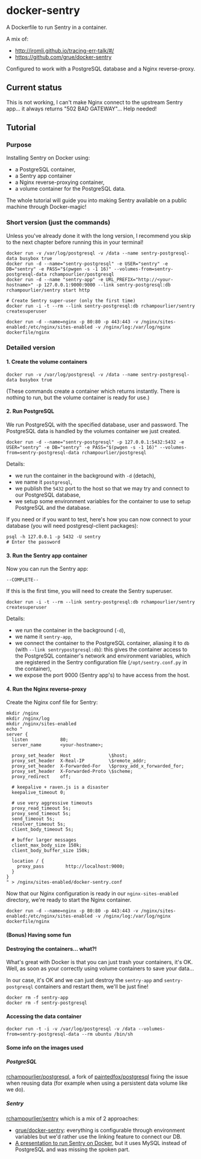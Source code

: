 # docker-sentry

A Dockerfile to run Sentry in a container.

A mix of:
- http://iromli.github.io/tracing-err-talk/#/
- https://github.com/grue/docker-sentry

Configured to work with a PostgreSQL database and a Nginx reverse-proxy.


## Current status

This is not working, I can't make Nginx connect to the upstream Sentry
app... it always returns "502 BAD GATEWAY"... Help needed!


## Tutorial

### Purpose

Installing Sentry on Docker using:

- a PostgreSQL container,
- a Sentry app container
- a Nginx reverse-proxying container,
- a volume container for the PostgreSQL data.

The whole tutorial will guide you into making Sentry available on a public
machine through Docker-magic!


### Short version (just the commands)

Unless you've already done it with the long version, I recommend you skip
to the next chapter before running this in your terminal!

```
docker run -v /var/log/postgresql -v /data --name sentry-postgresql-data busybox true
docker run -d --name="sentry-postgresql" -e USER="sentry" -e DB="sentry" -e PASS="$(pwgen -s -1 16)" --volumes-from=sentry-postgresql-data rchampourlier/postgresql
docker run -d --name "sentry-app" -e URL_PREFIX="http://<your-hostname>" -p 127.0.0.1:9000:9000 --link sentry-postgresql:db rchampourlier/sentry start http

# Create Sentry super-user (only the first time)
docker run -i -t --rm --link sentry-postgresql:db rchampourlier/sentry createsuperuser

docker run -d --name=nginx -p 80:80 -p 443:443 -v /nginx/sites-enabled:/etc/nginx/sites-enabled -v /nginx/log:/var/log/nginx dockerfile/nginx
```


### Detailed version

#### 1. Create the volume containers

```
docker run -v /var/log/postgresql -v /data --name sentry-postgresql-data busybox true
```

(These commands create a container which returns instantly. There is nothing to run,
but the volume container is ready for use.)

#### 2. Run PostgreSQL

We run PostgreSQL with the specified database, user and password. The
PostgreSQL data is handled by the volumes container we just created.

```
docker run -d --name="sentry-postgresql" -p 127.0.0.1:5432:5432 -e USER="sentry" -e DB="sentry" -e PASS="$(pwgen -s -1 16)" --volumes-from=sentry-postgresql-data rchampourlier/postgresql
```

Details:

- we run the container in the background with `-d` (detach),
- we name it `postgresql`,
- we publish the `5432` port to the host so that we may try and connect to our
  PostgreSQL database,
- we setup some environment variables for the container to use to setup
  PostgreSQL and the database.

If you need or if you want to test, here's how you can now connect to your
database (you will need postgresql-client packages):

```
psql -h 127.0.0.1 -p 5432 -U sentry
# Enter the password
```

#### 3. Run the Sentry app container

Now you can run the Sentry app:

```
--COMPLETE--
```

If this is the first time, you will need to create the Sentry superuser.

```
docker run -i -t --rm --link sentry-postgresql:db rchampourlier/sentry createsuperuser
```

Details:

- we run the container in the background (`-d`),
- we name it `sentry-app`,
- we connect the container to the PostgreSQL container, aliasing it to `db`
  (with `--link sentrypostgresql:db`): this gives the container access to
  the PostgreSQL container's network and environment variables, which are
  registered in the Sentry configuration file (`/opt/sentry.conf.py` in the
  container),
- we expose the port 9000 (Sentry app's) to have access from the host.


#### 4. Run the Nginx reverse-proxy

Create the Nginx conf file for Sentry:

```
mkdir /nginx
mkdir /nginx/log
mkdir /nginx/sites-enabled
echo "
server {
  listen            80;
  server_name       <your-hostname>;

  proxy_set_header  Host              \$host;
  proxy_set_header  X-Real-IP         \$remote_addr;
  proxy_set_header  X-Forwarded-For   \$proxy_add_x_forwarded_for;
  proxy_set_header  X-Forwarded-Proto \$scheme;
  proxy_redirect    off;

  # keepalive + raven.js is a disaster
  keepalive_timeout 0;

  # use very aggressive timeouts
  proxy_read_timeout 5s;
  proxy_send_timeout 5s;
  send_timeout 5s;
  resolver_timeout 5s;
  client_body_timeout 5s;

  # buffer larger messages
  client_max_body_size 150k;
  client_body_buffer_size 150k;

  location / {
    proxy_pass        http://localhost:9000;
  }
}
" > /nginx/sites-enabled/docker-sentry.conf
```

Now that our Nginx configuration is ready in our `nginx-sites-enabled` directory,
we're ready to start the Nginx container.

```
docker run -d --name=nginx -p 80:80 -p 443:443 -v /nginx/sites-enabled:/etc/nginx/sites-enabled -v /nginx/log:/var/log/nginx dockerfile/nginx
```

#### (Bonus) Having some fun

#### Destroying the containers... what?!

What's great with Docker is that you can just trash your containers, it's OK.
Well, as soon as your correctly using volume containers to save your data...

In our case, it's OK and we can just destroy the `sentry-app` and `sentry-postgresql`
containers and restart them, we'll be just fine!

```
docker rm -f sentry-app
docker rm -f sentry-postgresql
```

#### Accessing the data container

```
docker run -t -i -v /var/log/postgresql -v /data --volumes-from=sentry-postgresql-data --rm ubuntu /bin/sh
```

#### Some info on the images used

##### PostgreSQL

[rchampourlier/postgresql](https://index.docker.io/u/rchampourlier/postgresql/), a fork of [paintedfox/postgresql](https://index.docker.io/u/paintedfox/postgresql) fixing the issue when reusing data (for example when using a persistent data volume like we do).

##### Sentry

[rchampourlier/sentry](https://index.docker.io/u/rchampourlier/sentry/) which is a mix of 2 approaches:

- [grue/docker-sentry](https://index.docker.io/u/grue/docker-sentry/): everything is configurable through environment variables but we'd rather use the linking feature to connect our DB.
- [A presentation to run Sentry on Docker](iromli.github.io/tracing-err-talk/#/38), but it uses MySQL instead of PostgreSQL and was missing the spoken part.
